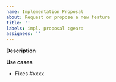 ```yaml
---
name: Implementation Proposal
about: Request or propose a new feature
title: ''
labels: impl. proposal :gear:
assignees: ''
---
```


**Description**

<!-- Describe the implementation proposal's functionality here -->


**Use cases**

<!-- Link at least one use case issue ID which would be solved by this implementation proposal -->

* Fixes #xxxx
